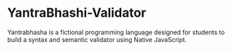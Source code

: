 # YantraBhashi-Validator
Yantrabhasha is a fictional programming language designed for students to build a syntax and semantic validator using Native JavaScript.
